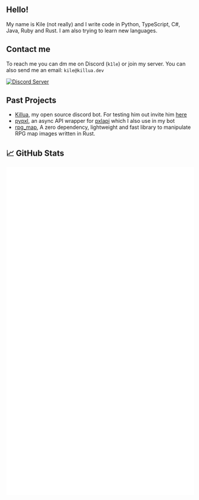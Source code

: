 

## Hello!
My name is Kile (not really) and I write code in Python, TypeScript, C#, Java, Ruby and Rust. I am also trying to learn new languages.

## Contact me
To reach me you can dm me on Discord (`k1le`) or join my server. You can also send me an email: `kile@killua.dev`

 <a> [![Discord Server](https://img.shields.io/discord/691713541262147687.svg?label=Discord&logo=discord&logoColor=ffffff&color=7389D8&labelColor=6A7EC2&style=flat)](https://discord.gg/zXqDHkm)
</a>

## Past Projects
* [Killua](https://github.com/Kile/killua), my open source discord bot. For testing him out invite him [here](https://discord.com/oauth2/authorize?client_id=756206646396452975&scope=bot&permissions=268723414)
* [pypxl](https://github.com/Kile/pypxl), an async API wrapper for [pxlapi](https://pxlapi.dev) which I also use in my bot
* [rpg_map](https://github.com/Kile/rpg_map), A zero dependency, lightweight and fast library to manipulate RPG map images written in Rust.

## &#x1f4c8; GitHub Stats

![github-metrics.svg](/github-metrics.svg)

